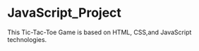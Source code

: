 # JavaScript_Project
This Tic-Tac-Toe Game is based on HTML, CSS,and JavaScript technologies.
<br>

